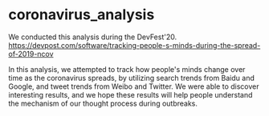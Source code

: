 # coronavirus_analysis
We conducted this analysis during the DevFest'20.
https://devpost.com/software/tracking-people-s-minds-during-the-spread-of-2019-ncov

In this analysis, we attempted to track how people's minds change over time as the coronavirus spreads, by utilizing search trends from Baidu and Google, and tweet trends from Weibo and Twitter.
We were able to discover interesting results, and we hope these results will help people understand the mechanism of our thought process during outbreaks.

